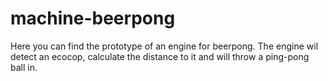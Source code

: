 # machine-beerpong
Here you can find the prototype of an engine for beerpong. The engine wil detect an ecocop, calculate the distance to it and will throw a ping-pong ball in.
